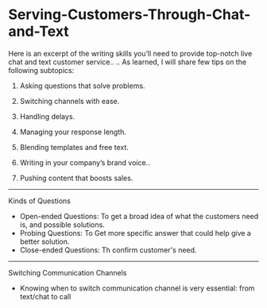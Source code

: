 # Serving-Customers-Through-Chat-and-Text
Here is an excerpt of the writing skills you’ll need to provide top-notch live chat and text customer service..
..
As learned, I will share few tips on the following subtopics:
1. Asking questions that solve problems.

2. Switching channels with ease.

3. Handling delays.

4. Managing your response length.

5. Blending templates and free text.

6. Writing in your company’s brand voice..

7. Pushing content that boosts sales.

---
Kinds of Questions
- Open-ended Questions: To get a broad idea of what the customers need is, and possible solutions.
- Probing Questions: To Get more specific answer that could help give a better solution.
- Close-ended Questions: Th confirm customer's need.

--- 
Switching Communication Channels
- Knowing when to switch communication channel is very essential: from text/chat to call
